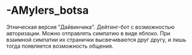 # -AMylers_botsa
Этническая версия "Дайвинчика". Дейтинг-бот с возможностью авторизации. Можно отправлять симпатию в виде яблоко. При взаимной симпатии их странички высвечиваются друг другу, и лишь тогда появляется возможность общения.
